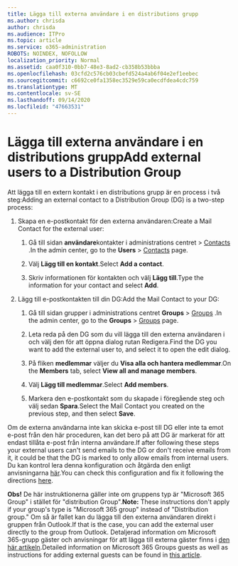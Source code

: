 ```yaml
---
title: Lägga till externa användare i en distributions grupp
ms.author: chrisda
author: chrisda
ms.audience: ITPro
ms.topic: article
ms.service: o365-administration
ROBOTS: NOINDEX, NOFOLLOW
localization_priority: Normal
ms.assetid: caa0f310-0bb7-48e3-8ad2-cb358b53bbba
ms.openlocfilehash: 03cfd2c576cb03cbefd524a4ab6f04e2ef1eebec
ms.sourcegitcommit: c6692ce0fa1358ec3529e59ca0ecdfdea4cdc759
ms.translationtype: MT
ms.contentlocale: sv-SE
ms.lasthandoff: 09/14/2020
ms.locfileid: "47663531"
---
```

# <a name="add-external-users-to-a-distribution-group"></a><span data-ttu-id="1b92b-102">Lägga till externa användare i en distributions grupp</span><span class="sxs-lookup"><span data-stu-id="1b92b-102">Add external users to a Distribution Group</span></span>

<span data-ttu-id="1b92b-103">Att lägga till en extern kontakt i en distributions grupp är en process i två steg:</span><span class="sxs-lookup"><span data-stu-id="1b92b-103">Adding an external contact to a Distribution Group (DG) is a two-step process:</span></span>
  
1. <span data-ttu-id="1b92b-104">Skapa en e-postkontakt för den externa användaren:</span><span class="sxs-lookup"><span data-stu-id="1b92b-104">Create a Mail Contact for the external user:</span></span>
    
    1. <span data-ttu-id="1b92b-105">Gå till sidan **användare**kontakter i administrations centret  >  [Contacts](https://admin.microsoft.com/adminportal/home#/Contact) .</span><span class="sxs-lookup"><span data-stu-id="1b92b-105">In the admin center, go to the **Users** > [Contacts](https://admin.microsoft.com/adminportal/home#/Contact) page.</span></span> 
    
    2. <span data-ttu-id="1b92b-106">Välj **Lägg till en kontakt**.</span><span class="sxs-lookup"><span data-stu-id="1b92b-106">Select **Add a contact**.</span></span>
    
    3. <span data-ttu-id="1b92b-107">Skriv informationen för kontakten och välj **Lägg till**.</span><span class="sxs-lookup"><span data-stu-id="1b92b-107">Type the information for your contact and select **Add**.</span></span>
    
2. <span data-ttu-id="1b92b-108">Lägg till e-postkontakten till din DG:</span><span class="sxs-lookup"><span data-stu-id="1b92b-108">Add the Mail Contact to your DG:</span></span>
    
    1. <span data-ttu-id="1b92b-109">Gå till sidan grupper i administrations centret **Groups**  >  [Groups](https://admin.microsoft.com/adminportal/home#/groups) .</span><span class="sxs-lookup"><span data-stu-id="1b92b-109">In the admin center, go to the **Groups** > [Groups](https://admin.microsoft.com/adminportal/home#/groups) page.</span></span> 
    
    2. <span data-ttu-id="1b92b-110">Leta reda på den DG som du vill lägga till den externa användaren i och välj den för att öppna dialog rutan Redigera.</span><span class="sxs-lookup"><span data-stu-id="1b92b-110">Find the DG you want to add the external user to, and select it to open the edit dialog.</span></span>
    
    3. <span data-ttu-id="1b92b-111">På fliken **medlemmar** väljer du **Visa alla och hantera medlemmar**.</span><span class="sxs-lookup"><span data-stu-id="1b92b-111">On the **Members** tab, select **View all and manage members**.</span></span> 
    
    4. <span data-ttu-id="1b92b-112">Välj **Lägg till medlemmar**.</span><span class="sxs-lookup"><span data-stu-id="1b92b-112">Select **Add members**.</span></span>
    
    5. <span data-ttu-id="1b92b-113">Markera den e-postkontakt som du skapade i föregående steg och välj sedan **Spara**.</span><span class="sxs-lookup"><span data-stu-id="1b92b-113">Select the Mail Contact you created on the previous step, and then select **Save**.</span></span>
    
<span data-ttu-id="1b92b-114">Om de externa användarna inte kan skicka e-post till DG eller inte ta emot e-post från den här proceduren, kan det bero på att DG är markerat för att endast tillåta e-post från interna användare.</span><span class="sxs-lookup"><span data-stu-id="1b92b-114">If after following these steps your external users can't send emails to the DG or don't receive emails from it, it could be that the DG is marked to only allow emails from internal users.</span></span> <span data-ttu-id="1b92b-115">Du kan kontrol lera denna konfiguration och åtgärda den enligt anvisningarna [här](https://docs.microsoft.com/exchange/mail-flow-best-practices/non-delivery-reports-in-exchange-online/fix-error-code-5-7-133-in-exchange-online).</span><span class="sxs-lookup"><span data-stu-id="1b92b-115">You can check this configuration and fix it following the directions [here](https://docs.microsoft.com/exchange/mail-flow-best-practices/non-delivery-reports-in-exchange-online/fix-error-code-5-7-133-in-exchange-online).</span></span>
  
 <span data-ttu-id="1b92b-116">**Obs!** De här instruktionerna gäller inte om gruppens typ är "Microsoft 365 Group" i stället för "distribution Group".</span><span class="sxs-lookup"><span data-stu-id="1b92b-116">**Note:** These instructions don't apply if your group's type is "Microsoft 365 group" instead of "Distribution group."</span></span> <span data-ttu-id="1b92b-117">Om så är fallet kan du lägga till den externa användaren direkt i gruppen från Outlook.</span><span class="sxs-lookup"><span data-stu-id="1b92b-117">If that is the case, you can add the external user directly to the group from Outlook.</span></span> <span data-ttu-id="1b92b-118">Detaljerad information om Microsoft 365-grupp gäster och anvisningar för att lägga till externa gäster finns i [den här artikeln](https://support.office.com/article/Guest-access-in-Office-365-Groups-bfc7a840-868f-4fd6-a390-f347bf51aff6.aspx).</span><span class="sxs-lookup"><span data-stu-id="1b92b-118">Detailed information on Microsoft 365 Groups guests as well as instructions for adding external guests can be found in [this article](https://support.office.com/article/Guest-access-in-Office-365-Groups-bfc7a840-868f-4fd6-a390-f347bf51aff6.aspx).</span></span>
  